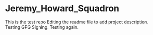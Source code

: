 # Jeremy_Howard_Squadron
This is the test repo
Editing the readme file to add project description. Testing GPG Signing. Testing again.
